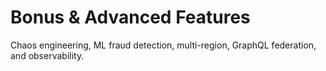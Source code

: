 # Bonus & Advanced Features

Chaos engineering, ML fraud detection, multi-region, GraphQL federation, and observability.
